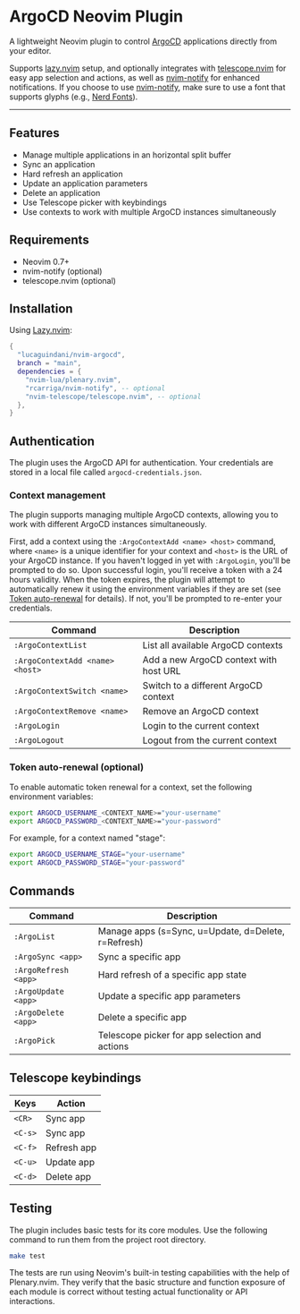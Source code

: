 # ArgoCD Neovim Plugin

A lightweight Neovim plugin to control [ArgoCD](https://argoproj.github.io/) applications directly from your editor.

Supports [lazy.nvim](https://github.com/folke/lazy.nvim) setup, and optionally integrates with [telescope.nvim](https://github.com/nvim-telescope/telescope.nvim) for easy app selection and actions, as well as [nvim-notify](https://github.com/rcarriga/nvim-notify) for enhanced notifications. If you choose to use [nvim-notify](https://github.com/rcarriga/nvim-notify), make sure to use a font that supports glyphs (e.g., [Nerd Fonts](https://github.com/ryanoasis/nerd-fonts)).

---

## Features

- Manage multiple applications in an horizontal split buffer
- Sync an application
- Hard refresh an application
- Update an application parameters
- Delete an application
- Use Telescope picker with keybindings
- Use contexts to work with multiple ArgoCD instances simultaneously

## Requirements

- Neovim 0.7+
- nvim-notify (optional)
- telescope.nvim (optional)

## Installation

Using [Lazy.nvim](https://github.com/folke/lazy.nvim):

```lua
{
  "lucaguindani/nvim-argocd",
  branch = "main",
  dependencies = {
    "nvim-lua/plenary.nvim",
    "rcarriga/nvim-notify", -- optional
    "nvim-telescope/telescope.nvim", -- optional
  },
}
```

## Authentication

The plugin uses the ArgoCD API for authentication. Your credentials are stored in a local file called `argocd-credentials.json`.

### Context management

The plugin supports managing multiple ArgoCD contexts, allowing you to work with different ArgoCD instances simultaneously.

First, add a context using the `:ArgoContextAdd <name> <host>` command, where `<name>` is a unique identifier for your context and `<host>` is the URL of your ArgoCD instance. If you haven't logged in yet with `:ArgoLogin`, you'll be prompted to do so. Upon successful login, you'll receive a token with a 24 hours validity. When the token expires, the plugin will attempt to automatically renew it using the environment variables if they are set (see [Token auto-renewal](#token-auto-renewal) for details). If not, you'll be prompted to re-enter your credentials.

| Command                         | Description                               |
|---------------------------------|-------------------------------------------|
| `:ArgoContextList`              | List all available ArgoCD contexts        |
| `:ArgoContextAdd <name> <host>` | Add a new ArgoCD context with host URL    |
| `:ArgoContextSwitch <name>`     | Switch to a different ArgoCD context      |
| `:ArgoContextRemove <name>`     | Remove an ArgoCD context                  |
| `:ArgoLogin`                    | Login to the current context              |
| `:ArgoLogout`                   | Logout from the current context           |

### Token auto-renewal (optional)

To enable automatic token renewal for a context, set the following environment variables:

```bash
export ARGOCD_USERNAME_<CONTEXT_NAME>="your-username"
export ARGOCD_PASSWORD_<CONTEXT_NAME>="your-password"
```

For example, for a context named "stage":
```bash
export ARGOCD_USERNAME_STAGE="your-username"
export ARGOCD_PASSWORD_STAGE="your-password"
```

## Commands

| Command              | Description                                           |
|----------------------|-------------------------------------------------------|
| `:ArgoList`          | Manage apps (s=Sync, u=Update, d=Delete, r=Refresh)   |
| `:ArgoSync <app>`    | Sync a specific app                                   |
| `:ArgoRefresh <app>` | Hard refresh of a specific app state                  |
| `:ArgoUpdate <app>`  | Update a specific app parameters                      |
| `:ArgoDelete <app>`  | Delete a specific app                                 |
| `:ArgoPick`          | Telescope picker for app selection and actions        |

## Telescope keybindings

| Keys    | Action       |
|---------|--------------|
| `<CR>`  | Sync app     |
| `<C-s>` | Sync app     |
| `<C-f>` | Refresh app  |
| `<C-u>` | Update app   |
| `<C-d>` | Delete app   |

## Testing

The plugin includes basic tests for its core modules. Use the following command to run them from the project root directory.

```bash
make test
```

The tests are run using Neovim's built-in testing capabilities with the help of Plenary.nvim. They verify that the basic structure and function exposure of each module is correct without testing actual functionality or API interactions.
